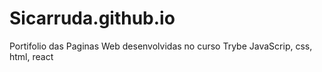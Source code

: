 # Sicarruda.github.io
Portifolio das Paginas Web desenvolvidas no curso Trybe
JavaScrip, css, html, react
